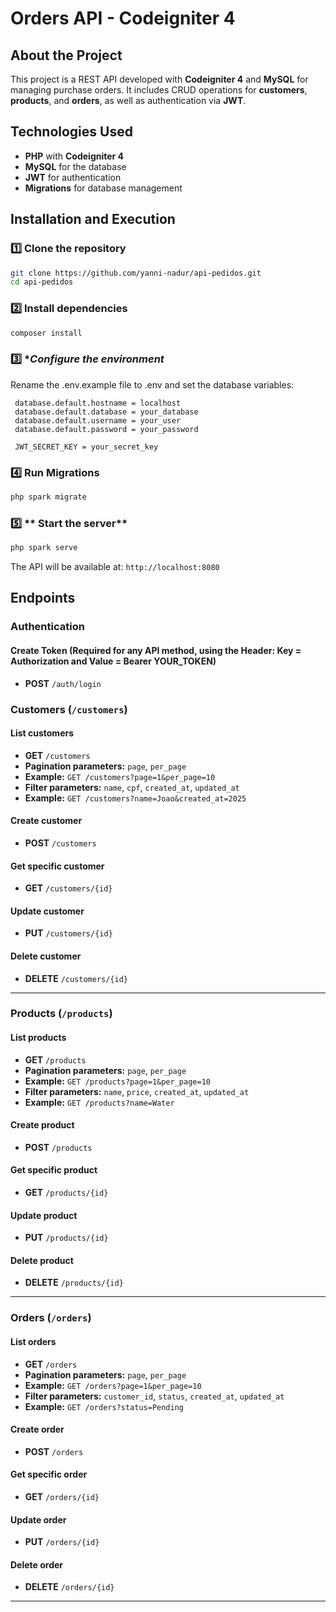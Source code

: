# Orders API - Codeigniter 4

## About the Project
This project is a REST API developed with **Codeigniter 4** and **MySQL** for managing purchase orders. It includes CRUD operations for **customers**, **products**, and **orders**, as well as authentication via **JWT**.

## Technologies Used
- **PHP** with **Codeigniter 4**
- **MySQL** for the database
- **JWT** for authentication
- **Migrations** for database management

## Installation and Execution
### 1️⃣ **Clone the repository**
```bash
git clone https://github.com/yanni-nadur/api-pedidos.git
cd api-pedidos
```

### 2️⃣ **Install dependencies**
```bash
composer install
```

### 3️⃣ **Configure the environment*
Rename the .env.example file to .env and set the database variables:
```
 database.default.hostname = localhost
 database.default.database = your_database
 database.default.username = your_user
 database.default.password = your_password
 
 JWT_SECRET_KEY = your_secret_key

```

### 4️⃣ **Run Migrations**
```bash
php spark migrate
```

### 5️⃣ ** Start the server**
```bash
php spark serve
```
The API will be available at: `http://localhost:8080`

## Endpoints

### Authentication

#### Create Token (Required for any API method, using the Header: Key = Authorization and Value = Bearer YOUR_TOKEN)
- **POST** `/auth/login`

### Customers (`/customers`)

#### List customers
- **GET** `/customers`
- **Pagination parameters:** `page`, `per_page`
- **Example:** `GET /customers?page=1&per_page=10`
- **Filter parameters:** `name`, `cpf`, `created_at`, `updated_at`
- **Example:** `GET /customers?name=Joao&created_at=2025`

#### Create customer
- **POST** `/customers`

#### Get specific customer
- **GET** `/customers/{id}`

#### Update customer
- **PUT** `/customers/{id}`

#### Delete customer
- **DELETE** `/customers/{id}`

---

### Products (`/products`)

#### List products
- **GET** `/products`
- **Pagination parameters:** `page`, `per_page`
- **Example:** `GET /products?page=1&per_page=10`
- **Filter parameters:** `name`, `price`, `created_at`, `updated_at`
- **Example:** `GET /products?name=Water`

#### Create product
- **POST** `/products`

#### Get specific product
- **GET** `/products/{id}`

#### Update product
- **PUT** `/products/{id}`

#### Delete product
- **DELETE** `/products/{id}`

---

### Orders  (`/orders`)

#### List orders
- **GET** `/orders`
- **Pagination parameters:** `page`, `per_page`
- **Example:** `GET /orders?page=1&per_page=10`
- **Filter parameters:** `customer_id`, `status`, `created_at`, `updated_at`
- **Example:** `GET /orders?status=Pending`

#### Create order
- **POST** `/orders`

#### Get specific order
- **GET** `/orders/{id}`

#### Update order
- **PUT** `/orders/{id}`

#### Delete order
- **DELETE** `/orders/{id}`

---

